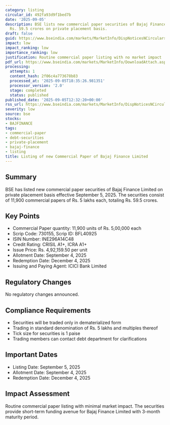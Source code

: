 ```yaml
---
category: listing
circular_id: 492fa93d9f1bed7b
date: '2025-09-05'
description: BSE lists new commercial paper securities of Bajaj Finance Limited worth
  Rs. 59.5 crores on private placement basis.
draft: false
guid: https://www.bseindia.com/markets/MarketInfo/DispNoticesNCirculars.aspx?Noticeid={88947BF3-4FC6-4E31-9545-05D5F2568444}&noticeno=20250905-25&dt=09/05/2025&icount=25&totcount=59&flag=0
impact: low
impact_ranking: low
importance_ranking: low
justification: Routine commercial paper listing with no market impact
pdf_url: https://www.bseindia.com/markets/MarketInfo/DownloadAttach.aspx?id=20250905-25&attachedId=
processing:
  attempts: 1
  content_hash: 2f06c4a773678b83
  processed_at: '2025-09-05T18:35:26.981351'
  processor_version: '2.0'
  stage: completed
  status: published
published_date: '2025-09-05T12:32:20+00:00'
rss_url: https://www.bseindia.com/markets/MarketInfo/DispNoticesNCirculars.aspx?Noticeid={88947BF3-4FC6-4E31-9545-05D5F2568444}&noticeno=20250905-25&dt=09/05/2025&icount=25&totcount=59&flag=0
severity: low
source: bse
stocks:
- BAJFINANCE
tags:
- commercial-paper
- debt-securities
- private-placement
- bajaj-finance
- listing
title: Listing of new Commercial Paper of Bajaj Finance Limited
---
```


## Summary

BSE has listed new commercial paper securities of Bajaj Finance Limited on private placement basis effective September 5, 2025. The securities consist of 11,900 commercial papers of Rs. 5 lakhs each, totaling Rs. 59.5 crores.

## Key Points

- Commercial Paper quantity: 11,900 units of Rs. 5,00,000 each
- Scrip Code: 730155, Scrip ID: BFL40925
- ISIN Number: INE296A14C48
- Credit Rating: CRISIL A1+, ICRA A1+
- Issue Price: Rs. 4,92,159.50 per unit
- Allotment Date: September 4, 2025
- Redemption Date: December 4, 2025
- Issuing and Paying Agent: ICICI Bank Limited

## Regulatory Changes

No regulatory changes announced.

## Compliance Requirements

- Securities will be traded only in dematerialized form
- Trading in standard denomination of Rs. 5 lakhs and multiples thereof
- Tick size for securities is 1 paise
- Trading members can contact debt department for clarifications

## Important Dates

- Listing Date: September 5, 2025
- Allotment Date: September 4, 2025
- Redemption Date: December 4, 2025

## Impact Assessment

Routine commercial paper listing with minimal market impact. The securities provide short-term funding avenue for Bajaj Finance Limited with 3-month maturity period.